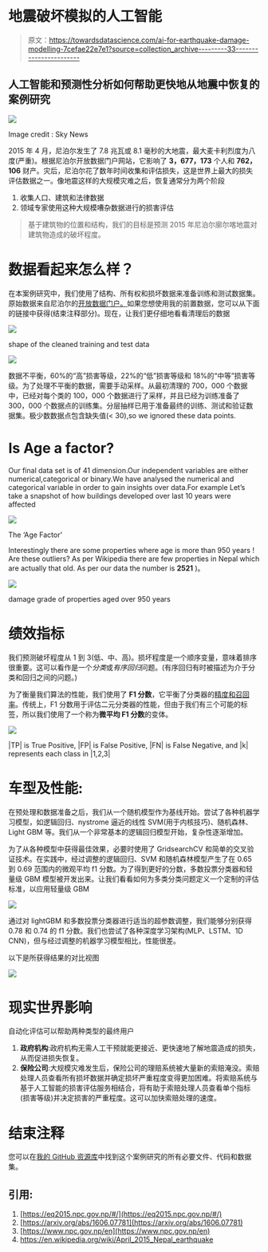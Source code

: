 # 地震破坏模拟的人工智能

> 原文：<https://towardsdatascience.com/ai-for-earthquake-damage-modelling-7cefae22e7e1?source=collection_archive---------33----------------------->

## 人工智能和预测性分析如何帮助更快地从地震中恢复的案例研究

![](img/2fd0b8c902c924fee222e0deaeb8e1f2.png)

Image credit : Sky News

2015 年 4 月，尼泊尔发生了 7.8 兆瓦或 8.1 毫秒的大地震，最大麦卡利烈度为八度(严重)。根据尼泊尔开放数据门户网站，它影响了 **3，677，173** 个人和 **762，106** 财产。灾后，尼泊尔花了数年时间收集和评估损失，这是世界上最大的损失评估数据之一。像地震这样的大规模灾难之后，恢复通常分为两个阶段

1.  收集人口、建筑和法律数据
2.  领域专家使用这种大规模嘈杂数据进行的损害评估

> 基于建筑物的位置和结构，我们的目标是预测 2015 年尼泊尔廓尔喀地震对建筑物造成的破坏程度。

# 数据看起来怎么样？

在本案例研究中，我们使用了结构、所有权和损坏数据来准备训练和测试数据集。原始数据来自尼泊尔的[开放数据门户。](https://eq2015.npc.gov.np/#/download)如果您想使用我的前置数据，您可以从下面的链接中获得(结束注释部分)。现在，让我们更仔细地看看清理后的数据

![](img/00bba4b89843a68f2a64665259542b71.png)

shape of the cleaned training and test data

![](img/e20c36c6ff84cb9cccb40b0d6fc49b18.png)

数据不平衡，60%的“高”损害等级，22%的“低”损害等级和 18%的“中等”损害等级。为了处理不平衡的数据，需要手动采样。从最初清理的 700，000 个数据中，已经对每个类的 100，000 个数据进行了采样，并且已经为训练准备了 300，000 个数据点的训练集。分层抽样已用于准备最终的训练、测试和验证数据集。极少数数据点包含缺失值(< 30),so we ignored these data points.

# Is Age a factor?

Our final data set is of 41 dimension.Our independent variables are either numerical,categorical or binary.We have analysed the numerical and categorical variable in order to gain insights over data.For example Let’s take a snapshot of how buildings developed over last 10 years were affected

![](img/77b85a4a9002beb86c3137044ab8838c.png)

The ‘Age Factor’

Interestingly there are some properties where age is more than 950 years ! Are these outliers? As per Wikipedia there are few properties in Nepal which are actually that old. As per our data the number is **2521** )。

![](img/dafe064722a5bfe13c16a51d2c3dac3a.png)

damage grade of properties aged over 950 years

# **绩效指标**

我们预测破坏程度从 1 到 3(低、中、高)。损坏程度是一个顺序变量，意味着排序很重要。这可以看作是一个*分类*或*有序回归*问题。(有序回归有时被描述为介于分类和回归之间的问题。)

为了衡量我们算法的性能，我们使用了 **F1 分数**，它平衡了分类器的[精度和召回率](https://en.wikipedia.org/wiki/Precision_and_recall)。传统上，F1 分数用于评估二元分类器的性能，但由于我们有三个可能的标签，所以我们使用了一个称为**微平均 F1 分数**的变体。

![](img/3e9a7ba2aa0bf0bbb2f75732943e0387.png)

|TP| is True Positive, |FP| is False Positive, |FN| is False Negative, and |k| represents each class in |1,2,3|

# **车型及性能:**

在预处理和数据准备之后，我们从一个随机模型作为基线开始。尝试了各种机器学习模型，如逻辑回归、nystrome 逼近的线性 SVM(用于内核技巧)、随机森林、Light GBM 等。我们从一个非常基本的逻辑回归模型开始，复杂性逐渐增加。

为了从各种模型中获得最佳效果，必要时使用了 GridsearchCV 和简单的交叉验证技术。在实践中，经过调整的逻辑回归、SVM 和随机森林模型产生了在 0.65 到 0.69 范围内的微观平均 f1 分数。为了得到更好的分数，多数投票分类器和轻量级 GBM 模型被开发出来。让我们看看如何为多类分类问题定义一个定制的评估标准，以应用轻量级 GBM

![](img/ed8483180c55be71c1268071a74d3755.png)

通过对 lightGBM 和多数投票分类器进行适当的超参数调整，我们能够分别获得 0.78 和 0.74 的 f1 分数。我们也尝试了各种深度学习架构(MLP、LSTM、1D CNN)，但与经过调整的机器学习模型相比，性能很差。

以下是所获得结果的对比视图

![](img/c0bc843c4578b6c5e7544a5e8c861344.png)

# **现实世界影响**

自动化评估可以帮助两种类型的最终用户

1.  **政府机构**:政府机构无需人工干预就能更接近、更快速地了解地震造成的损失，从而促进损失恢复。
2.  **保险公司**:大规模灾难发生后，保险公司的理赔系统被大量新的索赔淹没。索赔处理人员查看所有损坏数据并确定损坏严重程度变得更加困难。将索赔系统与基于人工智能的损害评估服务相结合，将有助于索赔处理人员查看单个指标(损害等级)并决定损害的严重程度。这可以加快索赔处理的速度。

# **结束注释**

您可以在[我的 GitHub 资源库](https://github.com/arpan65/Earthquake-Damage-Modelling)中找到这个案例研究的所有必要文件、代码和数据集。

## 引用:

1.  [https://eq2015.npc.gov.np/#/](https://eq2015.npc.gov.np/#/)
2.  [https://arxiv.org/abs/1606.07781](https://arxiv.org/abs/1606.07781)
3.  [https://www.npc.gov.np/en](https://www.npc.gov.np/en)
4.  https://en.wikipedia.org/wiki/April_2015_Nepal_earthquake